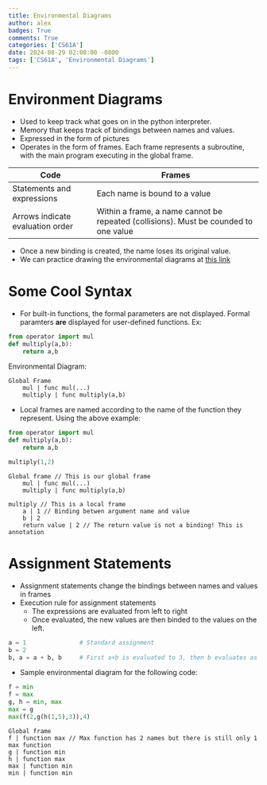 ```yaml
---
title: Environmental Diagrams
author: alex
badges: True
comments: True
categories: ['CS61A']
date: 2024-08-29 02:00:00 -0800
tags: ['CS61A', 'Environmental Diagrams']
---
```


# Environment Diagrams
- Used to keep track what goes on in the python interpreter.
- Memory that keeps track of bindings between names and values.
- Expressed in the form of pictures
- Operates in the form of frames. Each frame represents a subroutine, with the main program executing in the global frame.  

| Code | Frames |
|-|-|
| Statements and expressions | Each name is bound to a value |
| Arrows indicate evaluation order | Within a frame, a name cannot be repeated (collisions). Must be counded to one value|

- Once a new binding is created, the name loses its original value.
- We can practice drawing the environmental diagrams at [this link](https://pythontutor.com/cp/composingprograms.html#mode=display)


# Some Cool Syntax
- For built-in functions, the formal parameters are not displayed. Formal paramters **are** displayed for user-defined functions. Ex:
```python
from operator import mul
def multiply(a,b):
    return a,b
```
Environmental Diagram:
```
Global Frame
    mul | func mul(...)
    multiply | func multiply(a,b)
```
- Local frames are named according to the name of the function they represent. Using the above example:
```python
from operator import mul
def multiply(a,b):
    return a,b

multiply(1,2)
```
```
Global frame // This is our global frame
    mul | func mul(...)
    multiply | func multiply(a,b)

multiply // This is a local frame
    a | 1 // Binding betwen argument name and value
    b | 2
    return value | 2 // The return value is not a binding! This is annotation
```

# Assignment Statements
- Assignment statements change the bindings between names and values in frames
- Execution rule for assignment statements
    - The expressions are evaluated from left to right
    - Once evaluated, the new values are then binded to the values on the left.

```python
a = 1               # Standard assignment
b = 2
b, a = a + b, b     # First a+b is evaluated to 3, then b evaluates as b, then 3 is assigned to b, and 2 is assigned to a.
```
- Sample environmental diagram for the following code:
```python
f = min
f = max
g, h = min, max
max = g
max(f(2,g(h(1,5),3)),4)
```
```
Global frame
f | function max // Max function has 2 names but there is still only 1 max function
g | function min
h | function max
max | function min
min | function min
```
